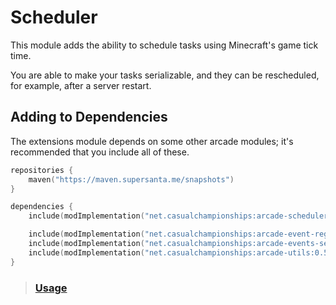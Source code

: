 # Scheduler

This module adds the ability to schedule tasks using Minecraft's game tick time.

You are able to make your tasks serializable, and they can be rescheduled, for example,
after a server restart.

## Adding to Dependencies

The extensions module depends on some other arcade modules; it's recommended that you
include all of these.

```kts
repositories {
    maven("https://maven.supersanta.me/snapshots")
}

dependencies {
    include(modImplementation("net.casualchampionships:arcade-scheduler:0.5.2-beta.1+1.21.8")!!)

    include(modImplementation("net.casualchampionships:arcade-event-registry:0.5.2-beta.1+1.21.8")!!)
    include(modImplementation("net.casualchampionships:arcade-events-server:0.5.2-beta.1+1.21.8")!!)
    include(modImplementation("net.casualchampionships:arcade-utils:0.5.2-beta.1+1.21.8")!!)
}
```

> ### [Usage](./usage.md)